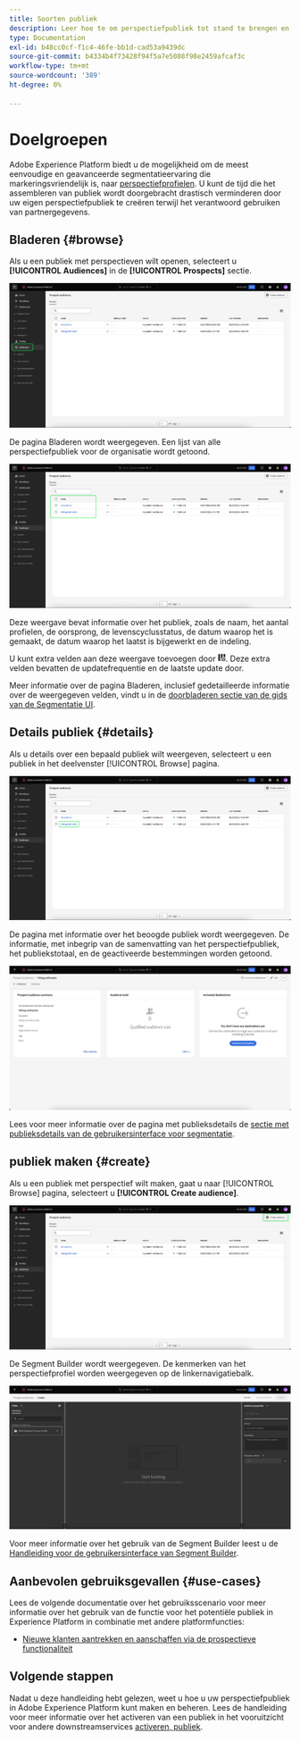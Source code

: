 ```yaml
---
title: Soorten publiek
description: Leer hoe te om perspectiefpubliek tot stand te brengen en te gebruiken om onbekende klanten te richten gebruikend derdeinformatie.
type: Documentation
exl-id: b48cc0cf-f1c4-46fe-bb1d-cad53a9439dc
source-git-commit: b4334b4f73428f94f5a7e5088f98e2459afcaf3c
workflow-type: tm+mt
source-wordcount: '389'
ht-degree: 0%

---
```


# Doelgroepen

Adobe Experience Platform biedt u de mogelijkheid om de meest eenvoudige en geavanceerde segmentatieervaring die markeringsvriendelijk is, naar [perspectiefprofielen](../../profile/ui/prospect-profile.md). U kunt de tijd die het assembleren van publiek wordt doorgebracht drastisch verminderen door uw eigen perspectiefpubliek te creëren terwijl het verantwoord gebruiken van partnergegevens.

## Bladeren {#browse}

Als u een publiek met perspectieven wilt openen, selecteert u **[!UICONTROL Audiences]** in de **[!UICONTROL Prospects]** sectie.

![De [!UICONTROL Audiences] knop wordt gemarkeerd in het dialoogvenster [!UICONTROL Prospects] sectie.](../images/ui/prospect-audience/prospect-audiences.png)

De pagina Bladeren wordt weergegeven. Een lijst van alle perspectiefpubliek voor de organisatie wordt getoond.

![Het potentiële publiek van de organisatie wordt benadrukt.](../images/ui/prospect-audience/browse-audiences.png)

Deze weergave bevat informatie over het publiek, zoals de naam, het aantal profielen, de oorsprong, de levenscyclusstatus, de datum waarop het is gemaakt, de datum waarop het laatst is bijgewerkt en de indeling.

U kunt extra velden aan deze weergave toevoegen door ![het pictogram van het filterkenmerk](../images/ui/prospect-audience/filter-attribute.png). Deze extra velden bevatten de updatefrequentie en de laatste update door.

Meer informatie over de pagina Bladeren, inclusief gedetailleerde informatie over de weergegeven velden, vindt u in de [doorbladeren sectie van de gids van de Segmentatie UI](./overview.md#browse).

## Details publiek {#details}

Als u details over een bepaald publiek wilt weergeven, selecteert u een publiek in het deelvenster [!UICONTROL Browse] pagina.

![Er wordt een specifiek publiek gemarkeerd.](../images/ui/prospect-audience/select-specific-audience.png)

De pagina met informatie over het beoogde publiek wordt weergegeven. De informatie, met inbegrip van de samenvatting van het perspectiefpubliek, het publiekstotaal, en de geactiveerde bestemmingen worden getoond.

![De pagina met informatie over het beoogde publiek wordt weergegeven.](../images/ui/prospect-audience/audience-details.png)

Lees voor meer informatie over de pagina met publieksdetails de [sectie met publieksdetails van de gebruikersinterface voor segmentatie](./overview.md).

## publiek maken {#create}

Als u een publiek met perspectief wilt maken, gaat u naar [!UICONTROL Browse] pagina, selecteert u **[!UICONTROL Create audience]**.

![De [!UICONTROL Create audience] de knoop wordt benadrukt op het publiek van het vooruitzicht doorbladert pagina.](../images/ui/prospect-audience/select-create-audience.png)

De Segment Builder wordt weergegeven. De kenmerken van het perspectiefprofiel worden weergegeven op de linkernavigatiebalk.

![De Segment Builder wordt weergegeven. De enige beschikbare kenmerken zijn voor de klasse Prospect Profile.](../images/ui/prospect-audience/segment-builder.png)

Voor meer informatie over het gebruik van de Segment Builder leest u de [Handleiding voor de gebruikersinterface van Segment Builder](./segment-builder.md).

## Aanbevolen gebruiksgevallen {#use-cases}

Lees de volgende documentatie over het gebruiksscenario voor meer informatie over het gebruik van de functie voor het potentiële publiek in Experience Platform in combinatie met andere platformfuncties:

- [Nieuwe klanten aantrekken en aanschaffen via de prospectieve functionaliteit](../../rtcdp/partner-data/prospecting.md)

## Volgende stappen

Nadat u deze handleiding hebt gelezen, weet u hoe u uw perspectiefpubliek in Adobe Experience Platform kunt maken en beheren. Lees de handleiding voor meer informatie over het activeren van een publiek in het vooruitzicht voor andere downstreamservices [activeren, publiek](../../destinations/ui/activate-prospect-audiences.md).
